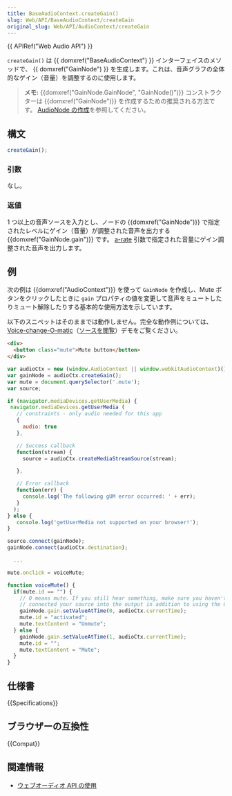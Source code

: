 ```yaml
---
title: BaseAudioContext.createGain()
slug: Web/API/BaseAudioContext/createGain
original_slug: Web/API/AudioContext/createGain
---
```


{{ APIRef("Web Audio API") }}

`createGain()` は {{ domxref("BaseAudioContext") }} インターフェイスのメソッドで、 {{ domxref("GainNode") }} を生成します。これは、音声グラフの全体的なゲイン（音量）を調整するのに使用します。

> **メモ:** {{domxref("GainNode.GainNode", "GainNode()")}} コンストラクターは {{domxref("GainNode")}} を作成するための推奨される方法です。 [AudioNode の作成](/ja/docs/Web/API/AudioNode#creating_an_audionode)を参照してください。

## 構文

```js
createGain();
```

### 引数

なし。

### 返値

1 つ以上の音声ソースを入力とし、ノードの {{domxref("GainNode")}} で指定されたレベルにゲイン（音量）が調整された音声を出力する {{domxref("GainNode.gain")}} です。 [a-rate](/ja/docs/Web/API/AudioParam#a-rate) 引数で指定された音量にゲイン調整された音声を出力します。

## 例

次の例は {{domxref("AudioContext")}} を使って `GainNode` を作成し、Mute ボタンをクリックしたときに `gain` プロパティの値を変更して音声をミュートしたりミュート解除したりする基本的な使用方法を示しています。

以下のスニペットはそのままでは動作しません。完全な動作例については、 [Voice-change-O-matic](https://mdn.github.io/voice-change-o-matic/)（[ソースを閲覧](https://github.com/mdn/voice-change-o-matic/blob/gh-pages/scripts/app.js)）デモをご覧ください。

```html
<div>
  <button class="mute">Mute button</button>
</div>
```

```js
var audioCtx = new (window.AudioContext || window.webkitAudioContext)();
var gainNode = audioCtx.createGain();
var mute = document.querySelector('.mute');
var source;

if (navigator.mediaDevices.getUserMedia) {
 navigator.mediaDevices.getUserMedia (
   // constraints - only audio needed for this app
   {
     audio: true
   },

   // Success callback
   function(stream) {
     source = audioCtx.createMediaStreamSource(stream);

   },

   // Error callback
   function(err) {
     console.log('The following gUM error occurred: ' + err);
   }
  );
} else {
   console.log('getUserMedia not supported on your browser!');
}

source.connect(gainNode);
gainNode.connect(audioCtx.destination);

  ...

mute.onclick = voiceMute;

function voiceMute() {
  if(mute.id == "") {
    // 0 means mute. If you still hear something, make sure you haven't
    // connected your source into the output in addition to using the GainNode.
    gainNode.gain.setValueAtTime(0, audioCtx.currentTime);
    mute.id = "activated";
    mute.textContent = "Unmute";
  } else {
    gainNode.gain.setValueAtTime(1, audioCtx.currentTime);
    mute.id = "";
    mute.textContent = "Mute";
  }
}
```

## 仕様書

{{Specifications}}

## ブラウザーの互換性

{{Compat}}

## 関連情報

- [ウェブオーディオ API の使用](/ja/docs/Web/API/Web_Audio_API/Using_Web_Audio_API)
